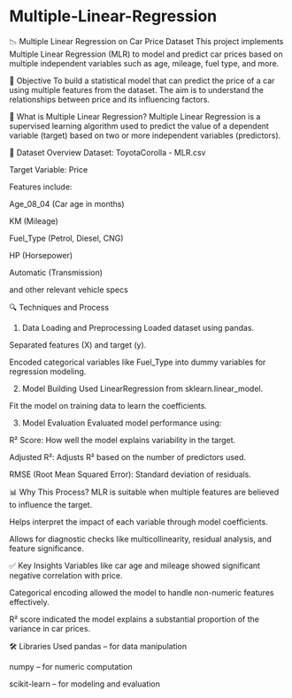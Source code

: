 # Multiple-Linear-Regression
📉 Multiple Linear Regression on Car Price Dataset
This project implements Multiple Linear Regression (MLR) to model and predict car prices based on multiple independent variables such as age, mileage, fuel type, and more.

🎯 Objective
To build a statistical model that can predict the price of a car using multiple features from the dataset. The aim is to understand the relationships between price and its influencing factors.

🧠 What is Multiple Linear Regression?
Multiple Linear Regression is a supervised learning algorithm used to predict the value of a dependent variable (target) based on two or more independent variables (predictors).

📁 Dataset Overview
Dataset: ToyotaCorolla - MLR.csv

Target Variable: Price

Features include:

Age_08_04 (Car age in months)

KM (Mileage)

Fuel_Type (Petrol, Diesel, CNG)

HP (Horsepower)

Automatic (Transmission)

and other relevant vehicle specs

🔍 Techniques and Process
1. Data Loading and Preprocessing
Loaded dataset using pandas.

Separated features (X) and target (y).

Encoded categorical variables like Fuel_Type into dummy variables for regression modeling.

2. Model Building
Used LinearRegression from sklearn.linear_model.

Fit the model on training data to learn the coefficients.

3. Model Evaluation
Evaluated model performance using:

R² Score: How well the model explains variability in the target.

Adjusted R²: Adjusts R² based on the number of predictors used.

RMSE (Root Mean Squared Error): Standard deviation of residuals.

📊 Why This Process?
MLR is suitable when multiple features are believed to influence the target.

Helps interpret the impact of each variable through model coefficients.

Allows for diagnostic checks like multicollinearity, residual analysis, and feature significance.

✅ Key Insights
Variables like car age and mileage showed significant negative correlation with price.

Categorical encoding allowed the model to handle non-numeric features effectively.

R² score indicated the model explains a substantial proportion of the variance in car prices.

🛠️ Libraries Used
pandas – for data manipulation

numpy – for numeric computation

scikit-learn – for modeling and evaluation
